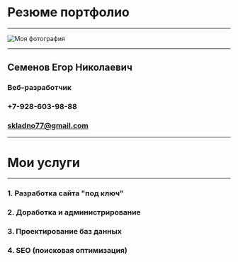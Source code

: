 # Резюме портфолио
---

![Моя фотография](https://sun9-west.userapi.com/sun9-46/s/v1/ig2/kWKrlx_-u4KtB3AE_kRNpTS2DcvQA8R_atLhOy84iYnTXrRaf1XAj7uqEzb05EuAQMrgtB2L_54YKQosU6Muxr8t.jpg?size=640x640&quality=96&type=album)

---

## Семенов Егор Николаевич
### Веб-разработчик
### +7-928-603-98-88
### skladno77@gmail.com

---

# Мои услуги

---

### 1. Разработка сайта "под ключ"

### 2. Доработка и администрирование

### 3. Проектирование баз данных

### 4. SEO (поисковая оптимизация)
